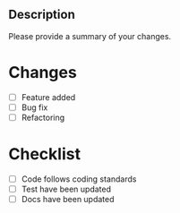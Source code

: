 ## Description
Please provide a summary of your changes.

# Changes
- [ ] Feature added
- [ ] Bug fix
- [ ] Refactoring

# Checklist
- [ ] Code follows coding standards
- [ ] Test have been updated
- [ ] Docs have been updated